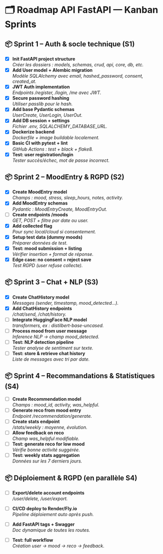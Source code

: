# 🗂️ Roadmap API FastAPI — Kanban Sprints

## 📦 Sprint 1 – Auth & socle technique (S1)

- [x] **Init FastAPI project structure**  
  _Créer les dossiers : models, schemas, crud, api, core, db, etc._
- [x] **Add User model + Alembic migration**  
  _Modèle SQLAlchemy avec email, hashed_password, consent, created_at._
- [x] **JWT Auth implementation**  
  _Endpoints /register, /login, /me avec JWT._
- [x] **Secure password hashing**  
  _Utiliser passlib pour le hash._
- [x] **Add base Pydantic schemas**  
  _UserCreate, UserLogin, UserOut._
- [x] **Add DB session + settings**  
  _Fichier .env, SQLALCHEMY_DATABASE_URL._
- [x] **Dockerize backend**  
  _Dockerfile + image buildable localement._
- [x] **Basic CI with pytest + lint**  
  _GitHub Actions : test + black + flake8._
- [x] **Test: user registration/login**  
  _Tester succès/échec, mot de passe incorrect._

## 📦 Sprint 2 – MoodEntry & RGPD (S2)

- [x] **Create MoodEntry model**  
  _Champs : mood, stress, sleep_hours, notes, activity._
- [x] **Add MoodEntry schemas**  
  _Pydantic : MoodEntryCreate, MoodEntryOut._
- [ ] **Create endpoints /moods**  
  _GET, POST + filtre par date ou user._
- [x] **Add collected flag**  
  _Pour sync local/cloud si consentement._
- [x] **Setup test data (dummy moods)**  
  _Préparer données de test._
- [x] **Test: mood submission + listing**  
  _Vérifier insertion + format de réponse._
- [x] **Edge case: no consent = reject save**  
  _Test RGPD (user refuse collecte)._

## 📦 Sprint 3 – Chat + NLP (S3)

- [x] **Create ChatHistory model**  
  _Messages (sender, timestamp, mood_detected…)._
- [x] **Add ChatHistory endpoints**  
  _/chat/send, /chat/history._
- [ ] **Integrate HuggingFace NLP model**  
  _transformers, ex : distilbert-base-uncased._
- [ ] **Process mood from user message**  
  _Inference NLP → champ mood_detected._
- [ ] **Test: NLP detection pipeline**  
  _Tester analyse de sentiment sur texte._
- [ ] **Test: store & retrieve chat history**  
  _Liste de messages avec tri par date._

## 📦 Sprint 4 – Recommandations & Statistiques (S4)

- [ ] **Create Recommendation model**  
  _Champs : mood_id, activity, was_helpful._
- [ ] **Generate reco from mood entry**  
  _Endpoint /recommendation/generate._
- [ ] **Create stats endpoint**  
  _/stats/weekly : moyenne, évolution._
- [ ] **Allow feedback on reco**  
  _Champ was_helpful modifiable._
- [ ] **Test: generate reco for low mood**  
  _Vérifie bonne activité suggérée._
- [ ] **Test: weekly stats aggregation**  
  _Données sur les 7 derniers jours._

## 📦 Déploiement & RGPD (en parallèle S4)

- [ ] **Export/delete account endpoints**  
  _/user/delete, /user/export._
- [ ] **CI/CD deploy to Render/Fly.io**  
  _Pipeline déploiement auto après push._
- [ ] **Add FastAPI tags + Swagger**  
  _Doc dynamique de toutes les routes._
- [ ] **Test: full workflow**  
  _Création user → mood → reco → feedback._

